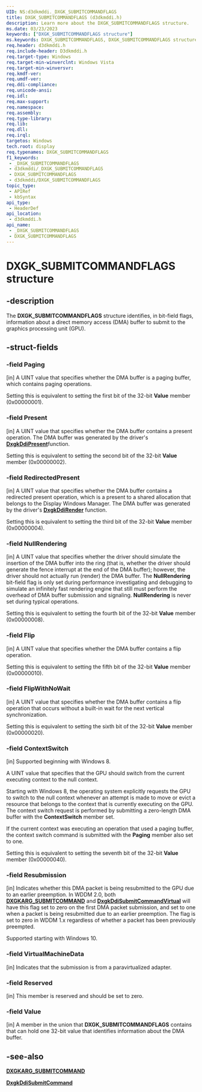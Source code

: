 ```yaml
---
UID: NS:d3dkmddi._DXGK_SUBMITCOMMANDFLAGS
title: DXGK_SUBMITCOMMANDFLAGS (d3dkmddi.h)
description: Learn more about the DXGK_SUBMITCOMMANDFLAGS structure.
ms.date: 03/23/2023
keywords: ["DXGK_SUBMITCOMMANDFLAGS structure"]
ms.keywords: DXGK_SUBMITCOMMANDFLAGS, DXGK_SUBMITCOMMANDFLAGS structure [Display Devices], DmStructs_c3c77059-3e18-4fe7-a845-b59bb117ba30.xml, _DXGK_SUBMITCOMMANDFLAGS, d3dkmddi/DXGK_SUBMITCOMMANDFLAGS, display.dxgk_submitcommandflags
req.header: d3dkmddi.h
req.include-header: D3dkmddi.h
req.target-type: Windows
req.target-min-winverclnt: Windows Vista
req.target-min-winversvr: 
req.kmdf-ver: 
req.umdf-ver: 
req.ddi-compliance: 
req.unicode-ansi: 
req.idl: 
req.max-support: 
req.namespace: 
req.assembly: 
req.type-library: 
req.lib: 
req.dll: 
req.irql: 
targetos: Windows
tech.root: display
req.typenames: DXGK_SUBMITCOMMANDFLAGS
f1_keywords:
 - _DXGK_SUBMITCOMMANDFLAGS
 - d3dkmddi/_DXGK_SUBMITCOMMANDFLAGS
 - DXGK_SUBMITCOMMANDFLAGS
 - d3dkmddi/DXGK_SUBMITCOMMANDFLAGS
topic_type:
 - APIRef
 - kbSyntax
api_type:
 - HeaderDef
api_location:
 - d3dkmddi.h
api_name:
 - _DXGK_SUBMITCOMMANDFLAGS
 - DXGK_SUBMITCOMMANDFLAGS
---
```


# DXGK_SUBMITCOMMANDFLAGS structure

## -description

The **DXGK_SUBMITCOMMANDFLAGS** structure identifies, in bit-field flags, information about a direct memory access (DMA) buffer to submit to the graphics processing unit (GPU).

## -struct-fields

### -field Paging

[in] A UINT value that specifies whether the DMA buffer is a paging buffer, which contains paging operations.

Setting this is equivalent to setting the first bit of the 32-bit **Value** member (0x00000001).

### -field Present

[in] A UINT value that specifies whether the DMA buffer contains a present operation. The DMA buffer was generated by the driver's [**DxgkDdiPresent**](nc-d3dkmddi-dxgkddi_present.md)function.

Setting this is equivalent to setting the second bit of the 32-bit **Value** member (0x00000002).

### -field RedirectedPresent

[in] A UINT value that specifies whether the DMA buffer contains a redirected present operation, which is a present to a shared allocation that belongs to the Display Windows Manager. The DMA buffer was generated by the driver's [**DxgkDdiRender**](nc-d3dkmddi-dxgkddi_render.md) function.

Setting this is equivalent to setting the third bit of the 32-bit **Value** member (0x00000004).

### -field NullRendering

[in] A UINT value that specifies whether the driver should simulate the insertion of the DMA buffer into the ring (that is, whether the driver should generate the fence interrupt at the end of the DMA buffer); however, the driver should not actually run (render) the DMA buffer. The **NullRendering** bit-field flag is only set during performance investigating and debugging to simulate an infinitely fast rendering engine that still must perform the overhead of DMA buffer submission and signaling. **NullRendering** is never set during typical operations.

Setting this is equivalent to setting the fourth bit of the 32-bit **Value** member (0x00000008).

### -field Flip

[in] A UINT value that specifies whether the DMA buffer contains a flip operation.

Setting this is equivalent to setting the fifth bit of the 32-bit **Value** member (0x00000010).

### -field FlipWithNoWait

[in] A UINT value that specifies whether the DMA buffer contains a flip operation that occurs without a built-in wait for the next vertical synchronization.

Setting this is equivalent to setting the sixth bit of the 32-bit **Value** member (0x00000020).

### -field ContextSwitch

[in] Supported beginning with Windows 8.

A UINT value that specifies that the GPU should switch from the current executing context to the null context.

Starting with  Windows 8, the operating system explicitly requests the GPU to switch to the null context whenever an attempt is made to move or evict a resource that belongs to the context that is currently executing on the GPU. The context switch request is performed by submitting a zero-length DMA buffer with the **ContextSwitch** member set.

If the current context was executing an operation that used a paging buffer, the context switch command is  submitted with the **Paging** member also set to one.

Setting this is equivalent to setting the seventh bit of the 32-bit **Value** member (0x00000040).

### -field Resubmission

[in] Indicates whether this DMA packet is being resubmitted to the GPU due to an earlier preemption. In WDDM 2.0, both [**DXGKARG_SUBMITCOMMAND**](ns-d3dkmddi-_dxgkarg_submitcommand.md) and [**DxgkDdiSubmitCommandVirtual**](nc-d3dkmddi-dxgkddi_submitcommandvirtual.md) will have this flag set to zero on the first DMA packet submission, and set to one when a packet is being resubmitted due to an earlier preemption.
The flag is set to zero in WDDM 1.x regardless of whether a packet has been previously preempted.

Supported starting with Windows 10.

### -field VirtualMachineData

[in] Indicates that the submission is from a paravirtualized adapter.

### -field Reserved

[in] This member is reserved and should be set to zero.

### -field Value

[in] A member in the union that **DXGK_SUBMITCOMMANDFLAGS** contains that can hold one 32-bit value that identifies information about the DMA buffer.

## -see-also

[**DXGKARG_SUBMITCOMMAND**](ns-d3dkmddi-_dxgkarg_submitcommand.md)

[**DxgkDdiSubmitCommand**](nc-d3dkmddi-dxgkddi_submitcommand.md)
